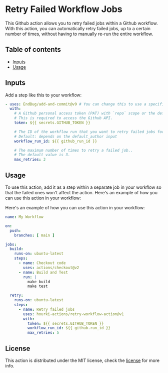 # Retry Failed Workflow Jobs

This Github action allows you to retry failed jobs within a Github workflow. With this action, you can automatically retry failed jobs, up to a certain number of times, without having to manually re-run the entire workflow.

## Table of contents

- [Inputs](#inputs)
- [Usage](#Usage)

## Inputs

Add a step like this to your workflow:
```yaml
- uses: EndBug/add-and-commit@v9 # You can change this to use a specific version.
  with:
    # A Github personal access token (PAT) with `repo` scope or the default `GITHUB_TOKEN`
    # This is required to access the Github API.
    token: ${{ secrets.GITHUB_TOKEN }}

    # The ID of the workflow run that you want to retry failed jobs for.
    # Default: depends on the default_author input
    workflow_run_id: ${{ github_run_id }}

    # The maximum number of times to retry a failed job..
    # The default value is 3.
    max_retries: 3
```

## Usage

To use this action, add it as a step within a separate job in your workflow so that the failed ones won't affect the action. Here's an example of how you can use this action in your workflow:


Here's an example of how you can use this action in your workflow:

```yaml
name: My Workflow

on:
  push:
    branches: [ main ]

jobs:
  build:
    runs-on: ubuntu-latest
    steps:
      - name: Checkout code
        uses: actions/checkout@v2
      - name: Build and Test
        run: |
          make build
          make test

  retry:
    runs-on: ubuntu-latest
    steps:
      - name: Retry failed jobs
        uses: hourki-actions/retry-workflow-action@v1
        with:
          token: ${{ secrets.GITHUB_TOKEN }}
          workflow_run_id: ${{ github.run_id }}
          max_retries: 5

```

## License

This action is distributed under the MIT license, check the [license](LICENSE) for more info.